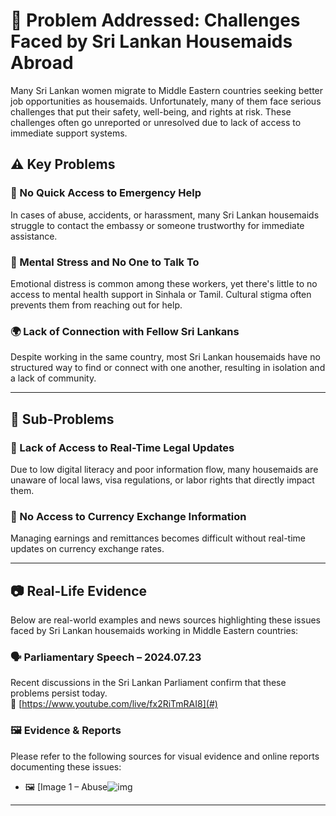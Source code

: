 # 🧕 Problem Addressed: Challenges Faced by Sri Lankan Housemaids Abroad

Many Sri Lankan women migrate to Middle Eastern countries seeking better job opportunities as housemaids. Unfortunately, many of them face serious challenges that put their safety, well-being, and rights at risk. These challenges often go unreported or unresolved due to lack of access to immediate support systems.

## ⚠️ Key Problems

### 🚨 No Quick Access to Emergency Help  
In cases of abuse, accidents, or harassment, many Sri Lankan housemaids struggle to contact the embassy or someone trustworthy for immediate assistance.

### 🧠 Mental Stress and No One to Talk To  
Emotional distress is common among these workers, yet there's little to no access to mental health support in Sinhala or Tamil. Cultural stigma often prevents them from reaching out for help.

### 🌍 Lack of Connection with Fellow Sri Lankans  
Despite working in the same country, most Sri Lankan housemaids have no structured way to find or connect with one another, resulting in isolation and a lack of community.

---

## 📌 Sub-Problems

### 📜 Lack of Access to Real-Time Legal Updates  
Due to low digital literacy and poor information flow, many housemaids are unaware of local laws, visa regulations, or labor rights that directly impact them.

### 💱 No Access to Currency Exchange Information  
Managing earnings and remittances becomes difficult without real-time updates on currency exchange rates.

---

## 📷 Real-Life Evidence

Below are real-world examples and news sources highlighting these issues faced by Sri Lankan housemaids working in Middle Eastern countries:

### 🗣️ Parliamentary Speech – 2024.07.23  
Recent discussions in the Sri Lankan Parliament confirm that these problems persist today.  
🔗 [https://www.youtube.com/live/fx2RiTmRAI8](#) <!-- Replace # with the actual link -->

### 🖼️ Evidence & Reports  
Please refer to the following sources for visual evidence and online reports documenting these issues:  
- 🖼️ [Image 1 – Abuse![img](https://github.com/user-attachments/assets/e3ae1a02-f340-4713-a706-649fccfab2f7)

<!-- Replace # with actual URLs to images or articles -->

---



